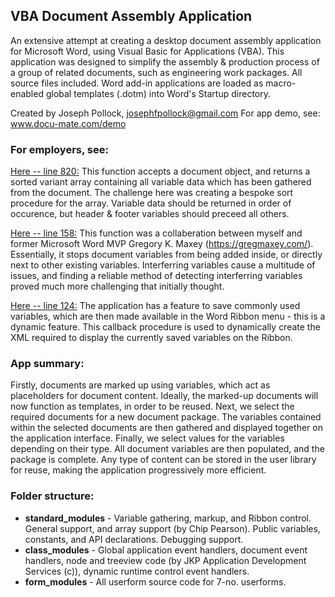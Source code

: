 ## VBA Document Assembly Application

An extensive attempt at creating a desktop document assembly application for Microsoft Word, using Visual Basic for Applications (VBA). This application was designed to simplify the assembly & production process of a group of related documents, such as engineering work packages. All source files included. Word add-in applications are loaded as macro-enabled global templates (.dotm) into Word's Startup directory.

Created by Joseph Pollock, josephfpollock@gmail.com
For app demo, see: www.docu-mate.com/demo

 ### **For employers, see:**

[Here -- line 820:](standard_modules/modGather.txt)
This function accepts a document object, and returns a sorted variant array containing all variable data which has been gathered from the document. The challenge here was creating a bespoke sort procedure for the array. Variable data should be returned in order of occurence, but header & footer variables should preceed all others.

[Here -- line 158:](standard_modules/modSupport.txt)
This function was a collaberation between myself and former Microsoft Word MVP Gregory K. Maxey (https://gregmaxey.com/). Essentially, it stops document variables from being added inside, or directly next to other existing variables. Interferring variables cause a multitude of issues, and finding a reliable method of detecting interferring variables proved much more challenging that initially thought.

[Here -- line 124:](standard_modules/modRibbonControl.txt)
The application has a feature to save commonly used variables, which are then made available in the Word Ribbon menu - this is a dynamic feature. This callback procedure is used to dynamically create the XML required to display the currently saved variables on the Ribbon.

### **App summary:**

Firstly, documents are marked up using variables, which act as placeholders for document content. Ideally, the marked-up 
documents will now function as templates, in order to be reused. Next, we select the required documents for a new document 
package. The variables contained within the selected documents are then gathered and displayed together on the application 
interface. Finally, we select values for the variables depending on their type. All document variables are then populated, 
and the package is complete. Any type of content can be stored in the user library for reuse, making the application 
progressively more efficient.

### **Folder structure:**

- **standard_modules**    - Variable gathering, markup, and Ribbon control. General support, and array support (by Chip Pearson). Public variables, constants, and API declarations. Debugging support.
- **class_modules**       - Global application event handlers, document event handlers, node and treeview code (by JKP Application Development Services (c)), dynamic runtime control event handlers.
- **form_modules**        - All userform source code for 7-no. userforms.



  
